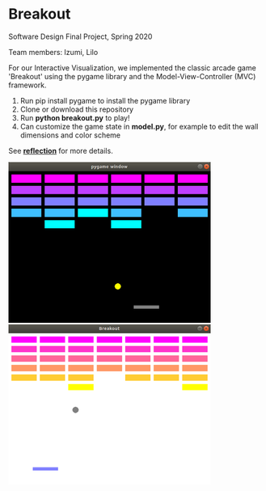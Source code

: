# Breakout
Software Design Final Project, Spring 2020

Team members: Izumi, Lilo

For our Interactive Visualization, we implemented the classic arcade game 'Breakout' using the pygame library and the Model-View-Controller (MVC) framework.

1. Run pip install pygame to install the pygame library
2. Clone or download this repository
3. Run **python breakout.py** to play!
4. Can customize the game state in **model.py**, for example to edit the wall dimensions and color scheme

See **[reflection](reflection.md)** for more details.

<img src="images/image2.png" width="400"> <img src="images/image4.png" width="400">
